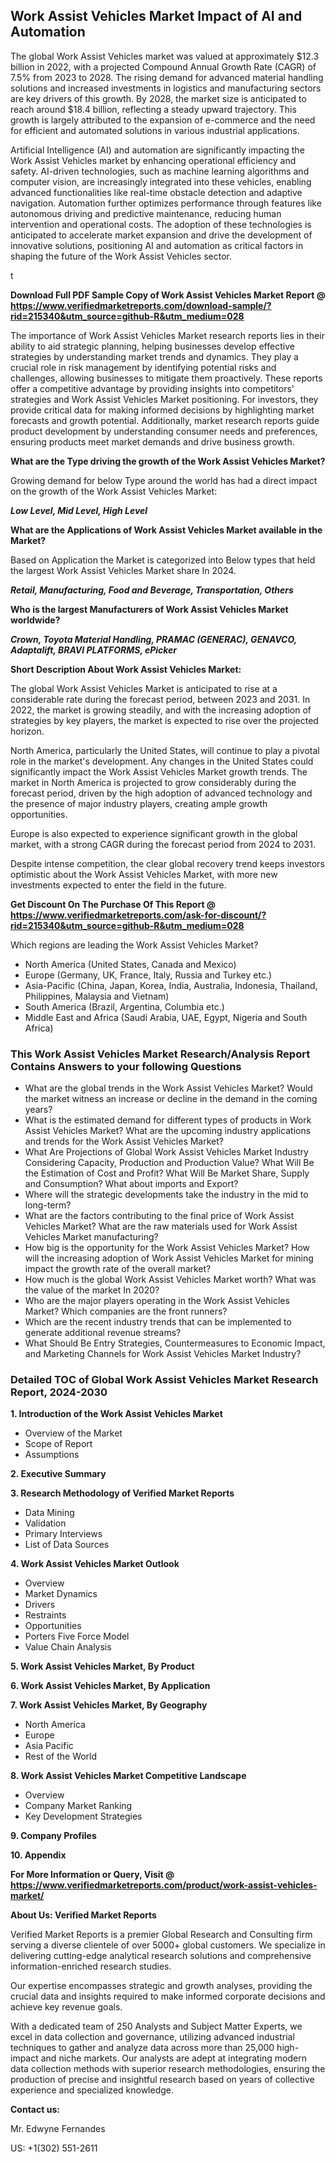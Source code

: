 <h2>Work Assist Vehicles Market Impact of AI and Automation</h2><p>The global Work Assist Vehicles market was valued at approximately $12.3 billion in 2022, with a projected Compound Annual Growth Rate (CAGR) of 7.5% from 2023 to 2028. The rising demand for advanced material handling solutions and increased investments in logistics and manufacturing sectors are key drivers of this growth. By 2028, the market size is anticipated to reach around $18.4 billion, reflecting a steady upward trajectory. This growth is largely attributed to the expansion of e-commerce and the need for efficient and automated solutions in various industrial applications.</p><p>Artificial Intelligence (AI) and automation are significantly impacting the Work Assist Vehicles market by enhancing operational efficiency and safety. AI-driven technologies, such as machine learning algorithms and computer vision, are increasingly integrated into these vehicles, enabling advanced functionalities like real-time obstacle detection and adaptive navigation. Automation further optimizes performance through features like autonomous driving and predictive maintenance, reducing human intervention and operational costs. The adoption of these technologies is anticipated to accelerate market expansion and drive the development of innovative solutions, positioning AI and automation as critical factors in shaping the future of the Work Assist Vehicles sector.</p>t</p><p id="" class=""><strong>Download Full PDF Sample Copy of Work Assist Vehicles Market Report @ <a href="https://www.verifiedmarketreports.com/download-sample/?rid=215340&utm_source=github-R&utm_medium=028" target="_blank">https://www.verifiedmarketreports.com/download-sample/?rid=215340&utm_source=github-R&utm_medium=028</a></strong></p><p>The importance of&nbsp;Work Assist Vehicles Market research reports lies in their ability to aid strategic planning, helping businesses develop effective strategies by understanding market trends and dynamics. They play a crucial role in risk management by identifying potential risks and challenges, allowing businesses to mitigate them proactively. These reports offer a competitive advantage by providing insights into competitors' strategies and Work Assist Vehicles Market positioning. For investors, they provide critical data for making informed decisions by highlighting market forecasts and growth potential. Additionally, market research reports guide product development by understanding consumer needs and preferences, ensuring products meet market demands and drive business growth.</p><p><strong>What are the&nbsp;Type driving the growth of the Work Assist Vehicles Market?</strong></p><p id="" class="">Growing demand for below Type around the world has had a direct impact on the growth of the Work Assist Vehicles Market:</p><em><strong>Low Level, Mid Level, High Level</strong></em></p><strong>What are the&nbsp;Applications&nbsp;of Work Assist Vehicles Market available in the Market?</strong></p><p id="" class="">Based on Application the Market is categorized into Below types that held the largest Work Assist Vehicles Market share In 2024.</p><em><strong>Retail, Manufacturing, Food and Beverage, Transportation, Others</strong></em></p><strong>Who is the largest Manufacturers of Work Assist Vehicles Market worldwide?</strong></p><p><em><strong>Crown, Toyota Material Handling, PRAMAC (GENERAC), GENAVCO, Adaptalift, BRAVI PLATFORMS, ePicker</strong></em></p><p id="" class=""><strong>Short Description About Work Assist Vehicles Market:</strong></p><p>The global Work Assist Vehicles Market is anticipated to rise at a considerable rate during the forecast period, between 2023 and 2031. In 2022, the market is growing steadily, and with the increasing adoption of strategies by key players, the market is expected to rise over the projected horizon.</p><p>North America, particularly the United States, will continue to play a pivotal role in the market's development. Any changes in the United States could significantly impact the Work Assist Vehicles Market growth trends. The market in North America is projected to grow considerably during the forecast period, driven by the high adoption of advanced technology and the presence of major industry players, creating ample growth opportunities.</p><p>Europe is also expected to experience significant growth in the global market, with a strong CAGR during the forecast period from 2024 to 2031.</p><p>Despite intense competition, the clear global recovery trend keeps investors optimistic about the Work Assist Vehicles Market, with more new investments expected to enter the field in the future.</p><p id="" class=""><strong>Get Discount On The Purchase Of This Report @ <a href="https://www.verifiedmarketreports.com/ask-for-discount/?rid=215340&utm_source=github-R&utm_medium=028" target="_blank">https://www.verifiedmarketreports.com/ask-for-discount/?rid=215340&utm_source=github-R&utm_medium=028</a></strong></p>Which regions are leading the Work Assist Vehicles Market?</p><ul><li>North America (United States, Canada and Mexico)</li><li>Europe (Germany, UK, France, Italy, Russia and Turkey etc.)</li><li>Asia-Pacific (China, Japan, Korea, India, Australia, Indonesia, Thailand, Philippines, Malaysia and Vietnam)</li><li>South America (Brazil, Argentina, Columbia etc.)</li><li>Middle East and Africa (Saudi Arabia, UAE, Egypt, Nigeria and South Africa)</li></ul><h3 id="" class="">This Work Assist Vehicles Market Research/Analysis Report Contains Answers to your following Questions</h3><ul><li>What are the global trends in the Work Assist Vehicles Market? Would the market witness an increase or decline in the demand in the coming years?</li><li>What is the estimated demand for different types of products in Work Assist Vehicles Market? What are the upcoming industry applications and trends for the Work Assist Vehicles Market?</li><li>What Are Projections of Global Work Assist Vehicles Market Industry Considering Capacity, Production and Production Value? What Will Be the Estimation of Cost and Profit? What Will Be Market Share, Supply and Consumption? What about imports and Export?</li><li>Where will the strategic developments take the industry in the mid to long-term?</li><li>What are the factors contributing to the final price of Work Assist Vehicles Market? What are the raw materials used for Work Assist Vehicles Market manufacturing?</li><li>How big is the opportunity for the Work Assist Vehicles Market? How will the increasing adoption of Work Assist Vehicles Market for mining impact the growth rate of the overall market?</li><li>How much is the global Work Assist Vehicles Market worth? What was the value of the market In 2020?</li><li>Who are the major players operating in the Work Assist Vehicles Market? Which companies are the front runners?</li><li>Which are the recent industry trends that can be implemented to generate additional revenue streams?</li><li>What Should Be Entry Strategies, Countermeasures to Economic Impact, and Marketing Channels for Work Assist Vehicles Market Industry?</li></ul><h3 id="" class="">Detailed TOC of Global Work Assist Vehicles Market Research Report, 2024-2030</h3><p id="" class=""><strong>1. Introduction of the Work Assist Vehicles Market</strong></p><ul><li>Overview of the Market</li><li>Scope of Report</li><li>Assumptions</li></ul><p id="" class=""><strong>2. Executive Summary</strong></p><p id="" class=""><strong>3. Research Methodology of Verified Market Reports</strong></p><ul><li>Data Mining</li><li>Validation</li><li>Primary Interviews</li><li>List of Data Sources</li></ul><p id="" class=""><strong>4. Work Assist Vehicles Market Outlook</strong></p><ul><li>Overview</li><li>Market Dynamics</li><li>Drivers</li><li>Restraints</li><li>Opportunities</li><li>Porters Five Force Model</li><li>Value Chain Analysis</li></ul><p id="" class=""><strong>5. Work Assist Vehicles Market, By Product</strong></p><p id="" class=""><strong>6. Work Assist Vehicles Market, By Application</strong></p><p id="" class=""><strong>7. Work Assist Vehicles Market, By Geography</strong></p><ul><li>North America</li><li>Europe</li><li>Asia Pacific</li><li>Rest of the World</li></ul><p id="" class=""><strong>8. Work Assist Vehicles Market Competitive Landscape</strong></p><ul><li>Overview</li><li>Company Market Ranking</li><li>Key Development Strategies</li></ul><p id="" class=""><strong>9. Company Profiles</strong></p><p id="" class=""><strong>10. Appendix</strong></p><p id="" class=""><strong>For More Information or Query, Visit @ <a href="https://www.verifiedmarketreports.com/product/work-assist-vehicles-market/" target="_blank">https://www.verifiedmarketreports.com/product/work-assist-vehicles-market/</a></strong></p><p id="" class=""><strong>About Us: Verified Market Reports</strong></p><p id="" class="">Verified Market Reports is a premier Global Research and Consulting firm serving a diverse clientele of over 5000+ global customers. We specialize in delivering cutting-edge analytical research solutions and comprehensive information-enriched research studies.</p><p id="" class="">Our expertise encompasses strategic and growth analyses, providing the crucial data and insights required to make informed corporate decisions and achieve key revenue goals.</p><p id="" class="">With a dedicated team of 250 Analysts and Subject Matter Experts, we excel in data collection and governance, utilizing advanced industrial techniques to gather and analyze data across more than 25,000 high-impact and niche markets. Our analysts are adept at integrating modern data collection methods with superior research methodologies, ensuring the production of precise and insightful research based on years of collective experience and specialized knowledge.</p><p id="" class=""><strong>Contact us:</strong></p><p id="" class="">Mr. Edwyne Fernandes</p><p id="" class="">US: +1(302) 551-2611</p>